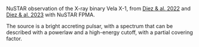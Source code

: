 NuSTAR observation of the X-ray binary Vela X-1, from [Diez & al. 2022](https://ui.adsabs.harvard.edu/abs/2022A%26A...660A..19D/abstract) and [Diez & al. 2023](https://ui.adsabs.harvard.edu/abs/2023A%26A...674A.147D/abstract) with NuSTAR FPMA.

The source is a bright accreting pulsar, with a spectrum that can be described with a powerlaw and a high-energy cutoff, with a partial covering factor.